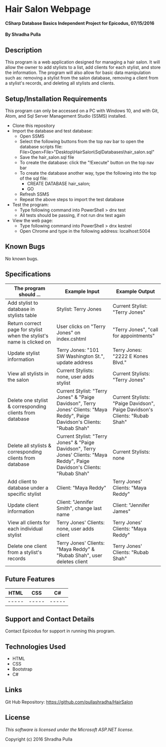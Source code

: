 # Hair Salon Webpage

#### CSharp Database Basics Independent Project for Epicodus, 07/15/2016

#### By Shradha Pulla

## Description

This program is a web application designed for managing a hair salon. It will allow the owner to add stylists to a list, add clients for each stylist, and store the information. The program will also allow for basic data manipulation such as: removing a stylist from the salon database, removing a client from a stylist's records, and deleting all stylists and clients.

## Setup/Installation Requirements

This program can only be accessed on a PC with Windows 10, and with Git, Atom, and Sql Server Management Studio (SSMS) installed.

* Clone this repository
* Import the database and test database:
  * Open SSMS
  * Select the following buttons from the top nav bar to open the database scripts file: File>Open>File>"Desktop\HairSalon\SqlDatabases\hair_salon.sql"
  * Save the hair_salon.sql file
  * To create the database: click the "!Execute" button on the top nav bar
  * To create the database another way, type the following into the top of the sql file:
    * CREATE DATABASE hair_salon;
    * GO
  * Refresh SSMS
  * Repeat the above steps to import the test database
* Test the program:
  * Type following command into PowerShell > dnx test
  * All tests should be passing, if not run dnx test again
* View the web page:
  * Type following command into PowerShell > dnx kestrel
  * Open Chrome and type in the following address: localhost:5004

## Known Bugs

No known bugs.

## Specifications

The program should ... | Example Input | Example Output
----- | ----- | -----
Add stylist to database in stylists table | Stylist: Terry Jones | Current Stylist: "Terry Jones"
Return correct page for stylist when the stylist's name is clicked on | User clicks on "Terry Jones" on index.cshtml | "Terry Jones", "call for appointments"
Update stylist information | Terry Jones: "101 SW Washington St.", update address | Terry Jones: "2222 E Kones Blvd."
View all stylists in the salon | Current Stylists: none, user adds stylist| Current Stylists: "Terry Jones"
Delete one stylist & corresponding clients from database | Current Stylist: "Terry Jones" & "Paige Davidson", Terry Jones' Clients: "Maya Reddy", Paige Davidson's Clients: "Rubab Shah" | Current Stylists: "Paige Davidson", Paige Davidson's Clients: "Rubab Shah"
Delete all stylists & corresponding clients from database | Current Stylist: "Terry Jones" & "Paige Davidson", Terry Jones' Clients: "Maya Reddy", Paige Davidson's Clients: "Rubab Shah" | Current Stylists: none
Add client to database under a specific stylist | Client: "Maya Reddy" | Terry Jones' Clients: "Maya Reddy"
Update client information | Client: "Jennifer Smith", change last name | Client: "Jennifer James"
View all clients for each individual stylist | Terry Jones' Clients: none, user adds client | Terry Jones' Clients: "Maya Reddy"
Delete one client from a stylist's records | Terry Jones' Clients: "Maya Reddy" & "Rubab Shah", user deletes client| Terry Jones' Clients: "Rubab Shah"

## Future Features

HTML | CSS | C#
----- | ----- | -----
----- | ----- | -----

## Support and Contact Details

Contact Epicodus for support in running this program.

## Technologies Used

* HTML
* CSS
* Bootstrap
* C#

## Links

Git Hub Repository: https://github.com/pullashradha/HairSalon

## License

*This software is licensed under the Microsoft ASP.NET license.*

Copyright (c) 2016 Shradha Pulla
